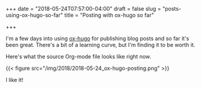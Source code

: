 +++
date = "2018-05-24T07:57:00-04:00"
draft = false
slug = "posts-using-ox-hugo-so-far"
title = "Posting with ox-hugo so far"

+++

I'm a few days into using [ox-hugo](https://ox-hugo.scripter.co/) for publishing blog posts and so far it's been
great. There's a bit of a learning curve, but I'm finding it to be worth it.

Here's what the source Org-mode file looks like right now.

{{< figure src="/img/2018/2018-05-24_ox-hugo-posting.png" >}}

I like it!
